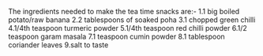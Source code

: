 The ingredients needed to make the tea time snacks are:-
1.1 big boiled potato/raw banana
2.2 tablespoons of soaked poha
3.1 chopped green chilli
4.1/4th teaspoon turmeric powder 
5.1/4th teaspoon red chilli powder
6.1/2 teaspoon garam masala 
7.1 teaspoon cumin powder
8.1 tablespoon coriander leaves
9.salt to taste